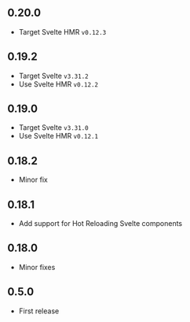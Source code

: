 ## 0.20.0
- Target Svelte HMR `v0.12.3`

## 0.19.2
- Target Svelte `v3.31.2`
- Use Svelte HMR `v0.12.2`

## 0.19.0
- Target Svelte `v3.31.0`
- Use Svelte HMR `v0.12.1`

## 0.18.2
- Minor fix

## 0.18.1
- Add support for Hot Reloading Svelte components

## 0.18.0
- Minor fixes

## 0.5.0
- First release
